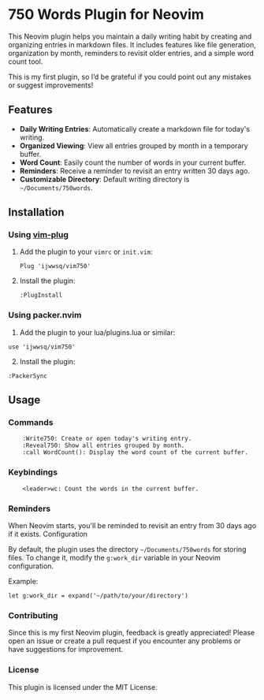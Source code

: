# 750 Words Plugin for Neovim

This Neovim plugin helps you maintain a daily writing habit by creating and organizing entries in markdown files. It includes features like file generation, organization by month, reminders to revisit older entries, and a simple word count tool.

This is my first plugin, so I’d be grateful if you could point out any mistakes or suggest improvements!

## Features

- **Daily Writing Entries**: Automatically create a markdown file for today's writing.
- **Organized Viewing**: View all entries grouped by month in a temporary buffer.
- **Word Count**: Easily count the number of words in your current buffer.
- **Reminders**: Receive a reminder to revisit an entry written 30 days ago.
- **Customizable Directory**: Default writing directory is `~/Documents/750words`.

## Installation

### Using [vim-plug](https://github.com/junegunn/vim-plug)

1. Add the plugin to your `vimrc` or `init.vim`:
   ```vim
   Plug 'ijwwsq/vim750'
   ```
2. Install the plugin:
   ```
   :PlugInstall
   ```

### Using packer.nvim

1. Add the plugin to your lua/plugins.lua or similar:
  ```
  use 'ijwwsq/vim750'
  ```
2. Install the plugin:
  ```
  :PackerSync
  ```

## Usage
### Commands
```
    :Write750: Create or open today's writing entry.
    :Reveal750: Show all entries grouped by month.
    :call WordCount(): Display the word count of the current buffer.
```
### Keybindings
```
    <leader>wc: Count the words in the current buffer.
```
### Reminders

When Neovim starts, you'll be reminded to revisit an entry from 30 days ago if it exists.
Configuration

By default, the plugin uses the directory `~/Documents/750words` for storing files. To change it, modify the `g:work_dir` variable in your Neovim configuration.

Example:
```
let g:work_dir = expand('~/path/to/your/directory')
```
### Contributing

Since this is my first Neovim plugin, feedback is greatly appreciated! Please open an issue or create a pull request if you encounter any problems or have suggestions for improvement.

### License

This plugin is licensed under the MIT License.


